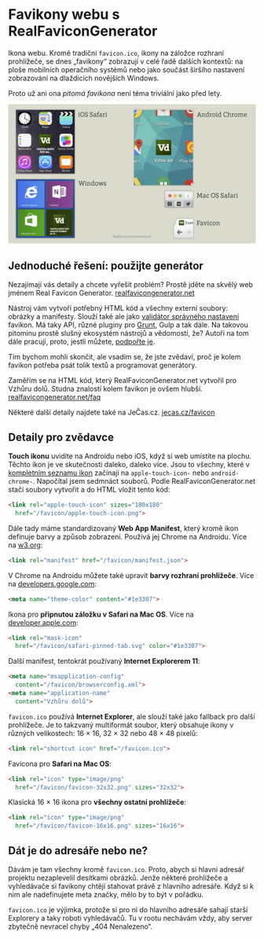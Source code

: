 # Favikony webu s RealFaviconGenerator

Ikona webu. Kromě tradiční `favicon.ico`, ikony na záložce rozhraní prohlížeče, se dnes „favikony“ zobrazují v celé řadě dalších kontextů: na ploše mobilních operačního systémů nebo jako součást širšího nastavení zobrazování na dlaždicích novějších Windows. 

Proto už ani ona *pitomá favikona* není téma triviální jako před lety. 

![Favicony](dist/images/original/favicon.jpg)

## Jednoduché řešení: použijte generátor

Nezajímají vás detaily a chcete vyřešit problém? Prostě jděte na skvělý web jménem Real Favicon Generator. [realfavicongenerator.net](http://realfavicongenerator.net/)

Nástroj vám vytvoří potřebný HTML kód a všechny externí soubory: obrázky a manifesty. Slouží také ale jako [validátor správného nastavení](http://realfavicongenerator.net/favicon_checker) favikon. Má taky API, různé pluginy pro [Grunt](grunt.md), Gulp a tak dále. Na takovou pitominu prostě slušný ekosystém nástrojů a vědomostí, že? Autoři na tom dále pracují, proto, jestli můžete, [podpořte je](http://realfavicongenerator.net/donate). 

Tím bychom mohli skončit, ale vsadím se, že jste zvědaví, proč je kolem favikon potřeba psát tolik textů a programovat generátory.

Zaměřím se na HTML kód, který RealFaviconGenerator.net vytvořil pro Vzhůru dolů. Studna znalostí kolem favikon je ovšem hlubší. [realfavicongenerator.net/faq](https://realfavicongenerator.net/faq)

Některé další detaily najdete také na JeČas.cz. [jecas.cz/favicon](http://jecas.cz/favicon)

## Detaily pro zvědavce

**Touch ikonu** uvidíte na Androidu nebo iOS, když si web umístíte na plochu. Těchto ikon je ve skutečnosti daleko, daleko více. Jsou to všechny, které v [kompletním seznamu ikon](https://realfavicongenerator.net/faq) začínají na `apple-touch-icon-` nebo `android-chrome-`. Napočítal jsem sedmnáct souborů. Podle RealFaviconGenerator.net stačí soubory vytvořit a do HTML vložit tento kód:

```html
<link rel="apple-touch-icon" sizes="180x180" 
  href="/favicon/apple-touch-icon.png">
```

Dále tady máme standardizovaný **Web App Manifest**, který kromě ikon definuje  barvy a způsob zobrazení. Používá jej Chrome na Androidu. Více na [w3.org](http://www.w3.org/2008/webapps/manifest/):


```html
<link rel="manifest" href="/favicon/manifest.json">
```

V Chrome na Androidu můžete také upravit **barvy rozhraní prohlížeče**. Více na [developers.google.com](https://developers.google.com/web/fundamentals/design-and-ui/browser-customization/#meta_theme_color_for_chrome_and_opera):

```html
<meta name="theme-color" content="#1e3307">
```

Ikona pro **připnutou záložku v Safari na Mac OS**. Více na [developer.apple.com](https://developer.apple.com/library/content/documentation/AppleApplications/Reference/SafariWebContent/pinnedTabs/pinnedTabs.html):


```html
<link rel="mask-icon" 
  href="/favicon/safari-pinned-tab.svg" color="#1e3307">
```

Další manifest, tentokrát používaný **Internet Explorerem 11**:


```html
<meta name="msapplication-config" 
  content="/favicon/browserconfig.xml">
<meta name="application-name" 
  content="Vzhůru dolů">
```

`favicon.ico` používá **Internet Explorer**, ale slouží také jako fallback pro další prohlížeče. Je to takzvaný multiformát soubor, který obsahuje ikony v různých velikostech: 16 × 16, 32 × 32 nebo 48 × 48 pixelů:

```html
<link rel="shortcut icon" href="/favicon.ico">
```

Favicona pro **Safari na Mac OS**:


```html
<link rel="icon" type="image/png" 
  href="/favicon/favicon-32x32.png" sizes="32x32">
```

Klasická 16 × 16 ikona pro **všechny ostatní prohlížeče**:


```html
<link rel="icon" type="image/png" 
  href="/favicon/favicon-16x16.png" sizes="16x16">
```


## Dát je do adresáře nebo ne?

Dávám je tam všechny kromě `favicon.ico`. Proto, abych si hlavní adresář projektu nezaplevelil desítkami obrázků. Jenže některé prohlížeče a vyhledávače si favikony  chtějí stahovat právě z hlavního adresáře. Když si k nim ale nadefinujete meta značky, mělo by to být v pořádku. 

`favicon.ico` je výjimka, protože si pro ni do hlavního adresáře sahají starší Explorery a taky roboti vyhledávačů. Tu v rootu nechávám vždy, aby server zbytečně nevracel chyby „404 Nenalezeno“.
